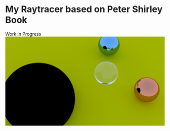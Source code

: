 # My Raytracer based on Peter Shirley Book
Work in Progress
![Alt text](https://github.com/manuelpagliuca/my_rt/blob/master/rt_mp_from_zero/render/face_3_hours_render.jpg)
